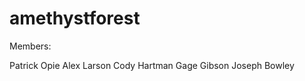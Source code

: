 amethystforest
==============

Members:

  Patrick Opie
  Alex Larson
  Cody Hartman
  Gage Gibson
  Joseph Bowley
